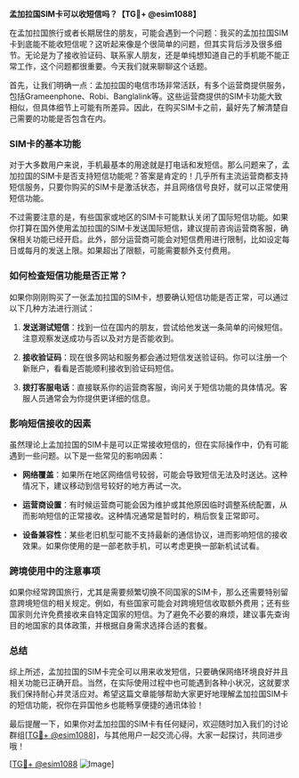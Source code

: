 **孟加拉国SIM卡可以收短信吗？【TG💪+ @esim1088】**

在孟加拉国旅行或者长期居住的朋友，可能会遇到一个问题：我买的孟加拉国SIM卡到底能不能收短信呢？这听起来像是个很简单的问题，但其实背后涉及很多细节。无论是为了接收验证码、联系家人朋友，还是单纯想知道自己的手机能不能正常工作，这个问题都很重要。今天我们就来聊聊这个话题。

首先，让我们明确一点：孟加拉国的电信市场非常活跃，有多个运营商提供服务，包括Grameenphone、Robi、Banglalink等。这些运营商提供的SIM卡功能大致相似，但具体细节上可能有所差异。因此，在购买SIM卡之前，最好先了解清楚自己需要的功能是否包含在内。

### SIM卡的基本功能

对于大多数用户来说，手机最基本的用途就是打电话和发短信。那么问题来了，孟加拉国的SIM卡是否支持短信功能呢？答案是肯定的！几乎所有主流运营商都支持短信服务，只要你购买的SIM卡是激活状态，并且网络信号良好，就可以正常使用短信功能。

不过需要注意的是，有些国家或地区的SIM卡可能默认关闭了国际短信功能。如果你打算在国外使用孟加拉国的SIM卡发送国际短信，建议提前咨询运营商客服，确保相关功能已经开启。此外，部分运营商可能会对短信费用进行限制，比如设定每日或每月的发送上限。如果超出了限额，可能需要额外支付费用。

### 如何检查短信功能是否正常？

如果你刚刚购买了一张孟加拉国的SIM卡，想要确认短信功能是否正常，可以通过以下几种方法进行测试：

1. **发送测试短信**：找到一位在国内的朋友，尝试给他发送一条简单的问候短信。注意观察发送成功与否以及对方是否能收到。
   
2. **接收验证码**：现在很多网站和服务都会通过短信发送验证码。你可以注册一个新账户，看看是否能顺利接收到验证码短信。
   
3. **拨打客服电话**：直接联系你的运营商客服，询问关于短信功能的具体情况。客服人员通常会为你提供更详细的信息。

### 影响短信接收的因素

虽然理论上孟加拉国的SIM卡是可以正常接收短信的，但在实际操作中，仍有可能遇到一些问题。以下是一些常见的影响因素：

- **网络覆盖**：如果所在地区网络信号较弱，可能会导致短信无法及时送达。这种情况下，建议移动到信号较好的地方再试一次。
  
- **运营商设置**：有时候运营商可能会因为维护或其他原因临时调整系统配置，从而影响短信的正常接收。这种情况通常是暂时的，稍后恢复正常即可。

- **设备兼容性**：某些老旧机型可能不支持最新的通信协议，进而影响短信的接收效果。如果你使用的是一部老款手机，可以考虑更换一部新机试试看。

### 跨境使用中的注意事项

如果你经常跨国旅行，尤其是需要频繁切换不同国家的SIM卡，那么还需要特别留意跨境短信的相关规定。例如，有些国家可能会对跨境短信收取额外费用；还有些国家则允许免费接收来自特定国家的短信。为了避免不必要的麻烦，建议事先查询目的地国家的具体政策，并根据自身需求选择合适的套餐。

### 总结

综上所述，孟加拉国的SIM卡完全可以用来收发短信，只要确保网络环境良好并且相关功能已正确开启。当然，在实际使用过程中也可能遇到各种小状况，这就要求我们保持耐心并灵活应对。希望这篇文章能够帮助大家更好地理解孟加拉国SIM卡的短信功能，祝你在异国他乡也能畅享便捷的通讯体验！

最后提醒一下，如果你对孟加拉国的SIM卡有任何疑问，欢迎随时加入我们的讨论群组[[TG💪+ @esim1088](https://t.me/s/esim1088)]，与其他用户一起交流心得。大家一起探讨，共同进步哦！

[[TG💪+ @esim1088](https://t.me/s/esim1088) ![Image](https://i.postimg.cc/4NQfJmqS/Snipaste-2025-05-13-00-14-12.png)]